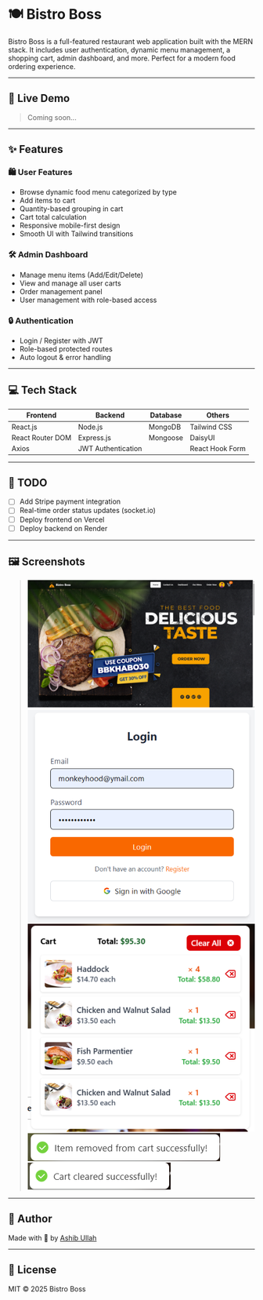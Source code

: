 # 🍽️ Bistro Boss

Bistro Boss is a full-featured restaurant web application built with the MERN stack. It includes user authentication, dynamic menu management, a shopping cart, admin dashboard, and more. Perfect for a modern food ordering experience.

---

## 🚀 Live Demo

> Coming soon...

---

## ✨ Features

### 🛍️ User Features
- Browse dynamic food menu categorized by type
- Add items to cart
- Quantity-based grouping in cart
- Cart total calculation
- Responsive mobile-first design
- Smooth UI with Tailwind transitions

### 🛠️ Admin Dashboard
- Manage menu items (Add/Edit/Delete)
- View and manage all user carts
- Order management panel
- User management with role-based access

### 🔒 Authentication
- Login / Register with JWT
- Role-based protected routes
- Auto logout & error handling

---

## 💻 Tech Stack

| Frontend         | Backend            | Database       | Others             |
|------------------|--------------------|----------------|--------------------|
| React.js         | Node.js            | MongoDB        | Tailwind CSS       |
| React Router DOM | Express.js         | Mongoose       | DaisyUI            |
| Axios            | JWT Authentication |                | React Hook Form    |

---

## 📌 TODO

- [ ] Add Stripe payment integration
- [ ] Real-time order status updates (socket.io)
- [ ] Deploy frontend on Vercel
- [ ] Deploy backend on Render

---

## 🖼️ Screenshots

> ![Home](src/assets/screenshot/image.png)
> ![Homepage Screenshot](src/assets/screenshot/image-1.png)
> ![alt text](src/assets/screenshot/image-2.png)
> ![alt text](src/assets/screenshot/image-3.png)
> ![alt text](src/assets/screenshot/image-4.png)


---

## 🙌 Author

Made with 💙 by [Ashib Ullah](https://github.com/ashibullah)

---

## 📃 License

MIT © 2025 Bistro Boss
